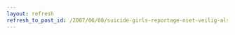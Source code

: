 ```yaml
---
layout: refresh
refresh_to_post_id: /2007/06/08/suicide-girls-reportage-niet-veilig-als-de-baas-achter-je-staat
---
```

